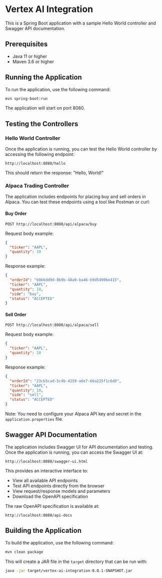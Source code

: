 # Vertex AI Integration

This is a Spring Boot application with a sample Hello World controller and Swagger API documentation.

## Prerequisites

- Java 11 or higher
- Maven 3.6 or higher

## Running the Application

To run the application, use the following command:

```bash
mvn spring-boot:run
```

The application will start on port 8080.

## Testing the Controllers

### Hello World Controller

Once the application is running, you can test the Hello World controller by accessing the following endpoint:

```
http://localhost:8080/hello
```

This should return the response: "Hello, World!"

### Alpaca Trading Controller

The application includes endpoints for placing buy and sell orders in Alpaca. You can test these endpoints using a tool like Postman or curl:

#### Buy Order

```
POST http://localhost:8080/api/alpaca/buy
```

Request body example:

```json
{
  "ticker": "AAPL",
  "quantity": 10
}
```

Response example:

```json
{
  "orderId": "b0b6dd9d-8b9b-48a9-ba46-b9d54906e415",
  "ticker": "AAPL",
  "quantity": 10,
  "side": "buy",
  "status": "ACCEPTED"
}
```

#### Sell Order

```
POST http://localhost:8080/api/alpaca/sell
```

Request body example:

```json
{
  "ticker": "AAPL",
  "quantity": 10
}
```

Response example:

```json
{
  "orderId": "23cb5cad-5c4b-4259-a6e7-66a225f1c6d8",
  "ticker": "AAPL",
  "quantity": 10,
  "side": "sell",
  "status": "ACCEPTED"
}
```

Note: You need to configure your Alpaca API key and secret in the `application.properties` file.

## Swagger API Documentation

The application includes Swagger UI for API documentation and testing. Once the application is running, you can access the Swagger UI at:

```
http://localhost:8080/swagger-ui.html
```

This provides an interactive interface to:
- View all available API endpoints
- Test API endpoints directly from the browser
- View request/response models and parameters
- Download the OpenAPI specification

The raw OpenAPI specification is available at:

```
http://localhost:8080/api-docs
```

## Building the Application

To build the application, use the following command:

```bash
mvn clean package
```

This will create a JAR file in the `target` directory that can be run with:

```bash
java -jar target/vertex-ai-integration-0.0.1-SNAPSHOT.jar
```

